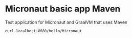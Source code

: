 # Micronaut basic app Maven

Test application for Micronaut and GraalVM that uses Maven

```
curl localhost:8080/hello/Micronaut
```
